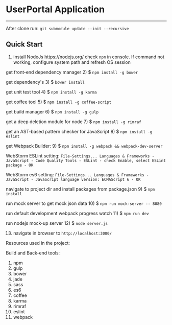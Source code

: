 # UserPortal Application
***

After clone run: `git submodule update --init --recursive`

## Quick Start
1) install NodeJs https://nodejs.org/
check `npm` in console. If command not working,  configure system path and refresh OS session

get front-end dependency manager
2) $ `npm install -g bower`

get dependency's
3) $ `bower install`

get unit test tool
4) $ `npm install -g karma`

get coffee tool
5) $ `npm install -g coffee-script`

get build manager
6) $ `npm install -g gulp`

get a deep deletion module for node
7) $ `npm install -g rimraf`

get an AST-based pattern checker for JavaScript
8) $ `npm install -g eslint`

get Webpack Builder:
9) $ `npm install -g webpack && webpack-dev-server`

WebStorm ESLint setting: `File-Settings... Languages & Frameworks - JavaScript - Code Quality Tools - ESLint - check Enable, select ESLint package - OK`

WebStorm es6 setting: `File-Settings... Languages & Frameworks - JavaScript - JavaScript language version: ECMAScript 6 - OK`

navigate to project dir and install packages from package.json
9) $ `npm install`

run mock server to get mock json data
10) $ `npm run mock-server -- 8080`

run default development webpack progress watch
11) $ `npm run dev`

run nodejs mock-up server
12) $ `node server.js`

13) navigate in browser to `http://localhost:3000/`

Resources used in the project:

Build and Back-end tools:
1) npm
2) gulp
3) bower
4) jade
5) sass
6) es6
7) coffee
8) karma
9) rimraf
10) eslint
11) webpack
